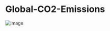 # Global-CO2-Emissions

![image](https://user-images.githubusercontent.com/33492534/148632439-90097930-46ed-48e0-b350-38e83d05d90d.png)
